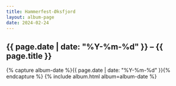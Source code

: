 ```yaml
---
title: Hammerfest-Øksfjord
layout: album-page
date: 2024-02-24
---
```

## {{ page.date | date: "%Y-%m-%d" }} – {{ page.title }}
{% capture album-date %}{{ page.date | date: "%Y-%m-%d" }}{% endcapture %}
{% include album.html album=album-date %}